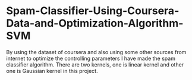 # Spam-Classifier-Using-Coursera-Data-and-Optimization-Algorithm-SVM
By using the dataset of coursera and also using some other sources from internet to optimize the controlling parameters I have made the spam classifier algorithm. There are two kernels, one is linear kernel and other one is Gaussian kernel in this project.
